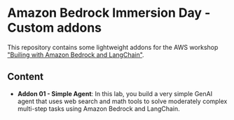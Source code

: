 # Amazon Bedrock Immersion Day - Custom addons

This repository contains some lightweight addons for the AWS workshop ["Builing with Amazon Bedrock and LangChain"](https://catalog.workshops.aws/building-with-amazon-bedrock/en-US).

## Content

- **Addon 01 - Simple Agent**: In this lab, you build a very simple GenAI agent that uses web search and math tools to solve moderately complex multi-step tasks using Amazon Bedrock and LangChain.